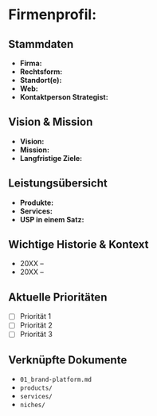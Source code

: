# Firmenprofil: <Firma>

## Stammdaten
- **Firma:**
- **Rechtsform:**
- **Standort(e):**
- **Web:**
- **Kontaktperson Strategist:**

## Vision & Mission
- **Vision:**
- **Mission:**
- **Langfristige Ziele:**

## Leistungsübersicht
- **Produkte:**
- **Services:**
- **USP in einem Satz:**

## Wichtige Historie & Kontext
- 20XX –
- 20XX –

## Aktuelle Prioritäten
- [ ] Priorität 1
- [ ] Priorität 2
- [ ] Priorität 3

## Verknüpfte Dokumente
- `01_brand-platform.md`
- `products/`
- `services/`
- `niches/`
